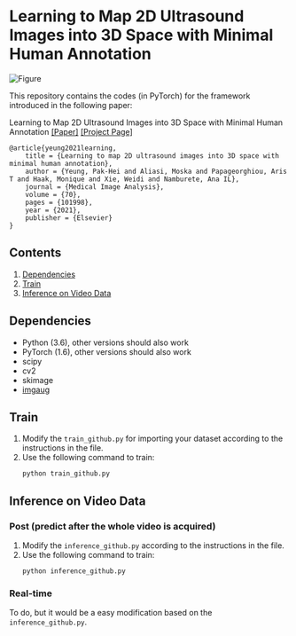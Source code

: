 
# Learning to Map 2D Ultrasound Images into 3D Space with Minimal Human Annotation

![Figure](fig/head_gif.gif)

This repository contains the codes (in PyTorch) for the framework introduced in the following paper:

Learning to Map 2D Ultrasound Images into 3D Space  with Minimal Human Annotation
[[Paper]](https://www.sciencedirect.com/science/article/pii/S136184152100044X) [[Project Page]](https://pakheiyeung.github.io/PlaneInVol_wp/)

```
@article{yeung2021learning,
	title = {Learning to map 2D ultrasound images into 3D space with minimal human annotation},
	author = {Yeung, Pak-Hei and Aliasi, Moska and Papageorghiou, Aris T and Haak, Monique and Xie, Weidi and Namburete, Ana IL},
	journal = {Medical Image Analysis},
	volume = {70},
	pages = {101998},
	year = {2021},
	publisher = {Elsevier}
}
```
## Contents
1. [Dependencies](#dependencies)
2. [Train](#train)
3. [Inference on Video Data](#inference-on-video-data)


## Dependencies
- Python (3.6), other versions should also work
- PyTorch (1.6), other versions should also work 
- scipy
- cv2
- skimage
- [imgaug](https://imgaug.readthedocs.io/en/latest/)

## Train
1. Modify the `train_github.py` for importing your dataset according to the instructions in the file.
2. Use the following command to train:
	```
	python train_github.py
	```
## Inference on Video Data
### Post (predict after the whole video is acquired)
1. Modify the `inference_github.py` according to the instructions in the file.
2. Use the following command to train:
	```
	python inference_github.py
	```
### Real-time 
To do, but it would be a easy modification based on the `inference_github.py`.
